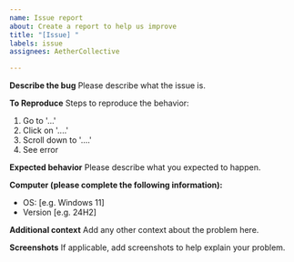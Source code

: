 ```yaml
---
name: Issue report
about: Create a report to help us improve
title: "[Issue] "
labels: issue
assignees: AetherCollective

---
```


**Describe the bug**
Please describe what the issue is.

**To Reproduce**
Steps to reproduce the behavior:
1. Go to '...'
2. Click on '....'
3. Scroll down to '....'
4. See error

**Expected behavior**
Please describe what you expected to happen.

**Computer (please complete the following information):**
 - OS: [e.g. Windows 11]
 - Version [e.g. 24H2]

**Additional context**
Add any other context about the problem here.

**Screenshots**
If applicable, add screenshots to help explain your problem.
